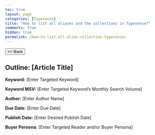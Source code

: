 ```yaml
---
toc: true
layout: page
categories: [Typesense]
title: "How to list all aliases and the collections in Typesense?"
comments: true
hidden: true
permalink: /how-to-list-all-alias-collection-typesense/
---
```


<button class="back-button" onclick="window.history.back()"><< Back</button>

## Outline: [Article Title]

**Keyword:** [Enter Targeted Keyword]

**Keyword MSV:** [Enter Targeted Keyword’s Monthly Search Volume]

**Author:** [Enter Author Name]

**Due Date:** [Enter Due Date]

**Publish Date:** [Enter Desired Publish Date]

**Buyer Persona:** [Enter Targeted Reader and/or Buyer Persona]

<br>
